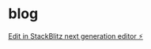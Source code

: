# blog

[Edit in StackBlitz next generation editor ⚡️](https://stackblitz.com/~/github.com/Reasonofmoon/blog)